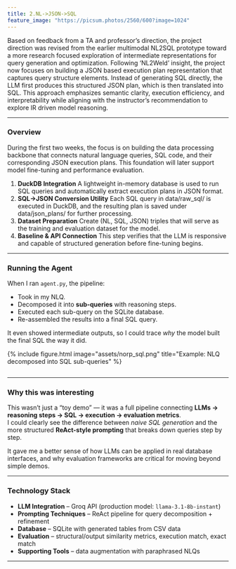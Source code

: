```yaml
---
title: 2.NL->JSON->SQL
feature_image: "https://picsum.photos/2560/600?image=1024"
---
```



Based on feedback from a TA and professor’s direction, the project direction was revised from the earlier multimodal NL2SQL prototype toward a more research focused exploration of intermediate representations for query generation and optimization. 
Following ‘NL2Weld’ insight, the project now focuses on building a JSON based execution plan representation that captures query structure elements. Instead of generating SQL directly, the LLM first produces this structured JSON plan, which is then translated into SQL. This approach emphasizes semantic clarity, execution efficiency, and interpretability while aligning with the instructor’s recommendation to explore IR driven model reasoning.


---

### Overview

During the first two weeks, the focus is on building the data processing backbone that connects natural language queries, SQL code, and their corresponding JSON execution plans.
This foundation will later support model fine-tuning and performance evaluation.

1. **DuckDB Integration** A lightweight in-memory database is used to run SQL queries and automatically extract execution plans in JSON format.
2. **SQL->JSON Conversion Utility** Each SQL query in data/raw_sql/ is executed in DuckDB, and the resulting plan is saved under data/json_plans/ for further processing.
3. **Dataset Preparation** Create (NL, SQL, JSON) triples that will serve as the training and evaluation dataset for the model.
4. **Baseline & API Connection** This step verifies that the LLM is responsive and capable of structured generation before fine-tuning begins.

---

### Running the Agent

When I ran `agent.py`, the pipeline:  

- Took in my NLQ.  
- Decomposed it into **sub-queries** with reasoning steps.  
- Executed each sub-query on the SQLite database.  
- Re-assembled the results into a final SQL query.  

It even showed intermediate outputs, so I could trace *why* the model built the final SQL the way it did.  

{% include figure.html image="assets/norp_sql.png" title="Example: NLQ decomposed into SQL sub-queries" %}

```txt

```

---

### Why this was interesting

This wasn’t just a “toy demo” — it was a full pipeline connecting **LLMs → reasoning steps → SQL → execution → evaluation metrics**.  
I could clearly see the difference between *naive SQL generation* and the more structured **ReAct-style prompting** that breaks down queries step by step.  

It gave me a better sense of how LLMs can be applied in real database interfaces, and why evaluation frameworks are critical for moving beyond simple demos.  

---

### Technology Stack

* **LLM Integration** – Groq API (production model: `llama-3.1-8b-instant`)  
* **Prompting Techniques** – ReAct pipeline for query decomposition + refinement  
* **Database** – SQLite with generated tables from CSV data  
* **Evaluation** – structural/output similarity metrics, execution match, exact match  
* **Supporting Tools** – data augmentation with paraphrased NLQs  

---
